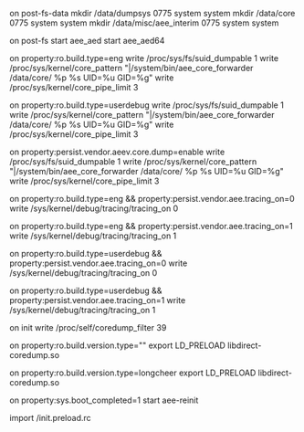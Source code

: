 on post-fs-data
    mkdir /data/dumpsys 0775 system system
    mkdir /data/core 0775 system system
    mkdir /data/misc/aee_interim 0775 system system

on post-fs
    start aee_aed
    start aee_aed64

on property:ro.build.type=eng
    write /proc/sys/fs/suid_dumpable 1
    write /proc/sys/kernel/core_pattern "|/system/bin/aee_core_forwarder /data/core/ %p %s UID=%u GID=%g"
    write /proc/sys/kernel/core_pipe_limit 3

on property:ro.build.type=userdebug
    write /proc/sys/fs/suid_dumpable 1
    write /proc/sys/kernel/core_pattern "|/system/bin/aee_core_forwarder /data/core/ %p %s UID=%u GID=%g"
    write /proc/sys/kernel/core_pipe_limit 3

on property:persist.vendor.aeev.core.dump=enable
    write /proc/sys/fs/suid_dumpable 1
    write /proc/sys/kernel/core_pattern "|/system/bin/aee_core_forwarder /data/core/ %p %s UID=%u GID=%g"
    write /proc/sys/kernel/core_pipe_limit 3

on property:ro.build.type=eng && property:persist.vendor.aee.tracing_on=0
    write /sys/kernel/debug/tracing/tracing_on 0

on property:ro.build.type=eng && property:persist.vendor.aee.tracing_on=1
    write /sys/kernel/debug/tracing/tracing_on 1

on property:ro.build.type=userdebug && property:persist.vendor.aee.tracing_on=0
    write /sys/kernel/debug/tracing/tracing_on 0

on property:ro.build.type=userdebug && property:persist.vendor.aee.tracing_on=1
    write /sys/kernel/debug/tracing/tracing_on 1

on init
    write /proc/self/coredump_filter 39
   
on property:ro.build.version.type=""
    export LD_PRELOAD libdirect-coredump.so

on property:ro.build.version.type=longcheer
    export LD_PRELOAD libdirect-coredump.so

on property:sys.boot_completed=1
    start aee-reinit

import /init.preload.rc

